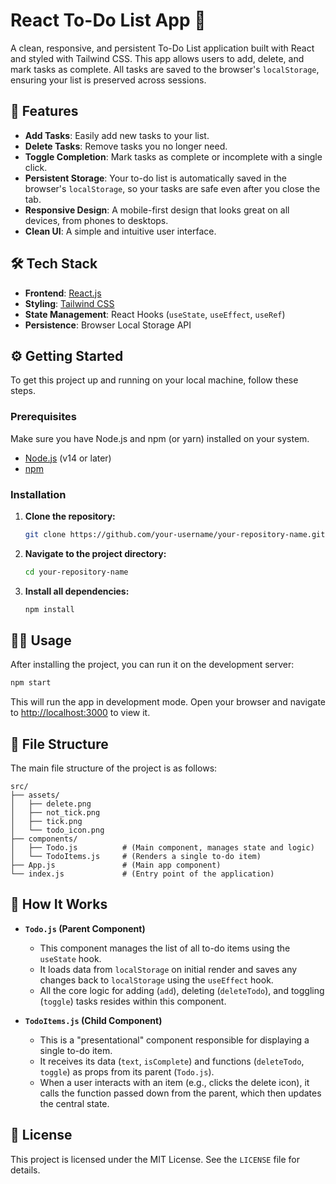 # React To-Do List App 📝

A clean, responsive, and persistent To-Do List application built with React and styled with Tailwind CSS. This app allows users to add, delete, and mark tasks as complete. All tasks are saved to the browser's `localStorage`, ensuring your list is preserved across sessions.

## 🚀 Features

- **Add Tasks**: Easily add new tasks to your list.
- **Delete Tasks**: Remove tasks you no longer need.
- **Toggle Completion**: Mark tasks as complete or incomplete with a single click.
- **Persistent Storage**: Your to-do list is automatically saved in the browser's `localStorage`, so your tasks are safe even after you close the tab.
- **Responsive Design**: A mobile-first design that looks great on all devices, from phones to desktops.
- **Clean UI**: A simple and intuitive user interface.

## 🛠️ Tech Stack

- **Frontend**: [React.js](https://reactjs.org/)
- **Styling**: [Tailwind CSS](https://tailwindcss.com/)
- **State Management**: React Hooks (`useState`, `useEffect`, `useRef`)
- **Persistence**: Browser Local Storage API

## ⚙️ Getting Started

To get this project up and running on your local machine, follow these steps.

### Prerequisites

Make sure you have Node.js and npm (or yarn) installed on your system.

- [Node.js](https://nodejs.org/) (v14 or later)
- [npm](https://www.npmjs.com/get-npm)

### Installation

1.  **Clone the repository:**

    ```bash
    git clone https://github.com/your-username/your-repository-name.git
    ```

2.  **Navigate to the project directory:**

    ```bash
    cd your-repository-name
    ```

3.  **Install all dependencies:**

    ```bash
    npm install
    ```

## 🏃‍♂️ Usage

After installing the project, you can run it on the development server:

```bash
npm start
```

This will run the app in development mode. Open your browser and navigate to [http://localhost:3000](https://www.google.com/search?q=http://localhost:3000) to view it.

## 📂 File Structure

The main file structure of the project is as follows:

```
src/
├── assets/
│   ├── delete.png
│   ├── not_tick.png
│   ├── tick.png
│   └── todo_icon.png
├── components/
│   ├── Todo.js          # (Main component, manages state and logic)
│   └── TodoItems.js     # (Renders a single to-do item)
├── App.js               # (Main app component)
└── index.js             # (Entry point of the application)
```

## 🔧 How It Works

- **`Todo.js` (Parent Component)**

  - This component manages the list of all to-do items using the `useState` hook.
  - It loads data from `localStorage` on initial render and saves any changes back to `localStorage` using the `useEffect` hook.
  - All the core logic for adding (`add`), deleting (`deleteTodo`), and toggling (`toggle`) tasks resides within this component.

- **`TodoItems.js` (Child Component)**

  - This is a "presentational" component responsible for displaying a single to-do item.
  - It receives its data (`text`, `isComplete`) and functions (`deleteTodo`, `toggle`) as props from its parent (`Todo.js`).
  - When a user interacts with an item (e.g., clicks the delete icon), it calls the function passed down from the parent, which then updates the central state.

## 📄 License

This project is licensed under the MIT License. See the `LICENSE` file for details.
